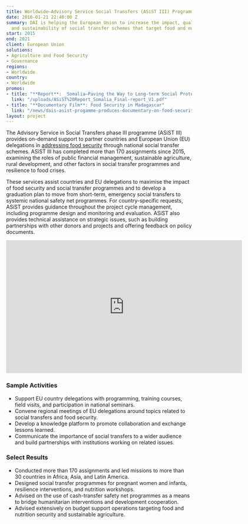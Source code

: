```yaml
---
title: Worldwide—Advisory Service Social Transfers (ASiST III) Programme
date: 2016-01-21 22:40:00 Z
summary: DAI is helping the European Union to increase the impact, quality, coverage,
  and sustainability of social transfer schemes that target food and nutrition security.
start: 2015
end: 2021
client: European Union
solutions:
- Agriculture and Food Security
- Governance
regions:
- Worldwide
country:
- Worldwide
promos:
- title: "**Report**: _Somalia—Paving the Way to Long-term Social Protection_"
  link: "/uploads/ASiST%20Report_Somalia_Final-report_V1.pdf"
- title: "**Documentary Film**: Food Security in Madagascar"
  link: "/news/dais-asist-progamme-produces-documentary-on-food-security-in-madagascar"
layout: project
---
```


The Advisory Service in Social Transfers phase III programme (ASiST III) provides on-demand support to partner countries and European Union (EU) delegations in [addressing food security](https://www.dai.com/news/dais-asist-progamme-produces-documentary-on-food-security-in-madagascar) through national social transfer schemes. ASiST III has completed more than 170 assignments since 2015, examining the roles of public financial management, sustainable agriculture, rural development, and other factors in social transfer programmes and resilience to food crises.

These services assist countries and EU delegations to maximise the impact of food security and social transfer programmes and to develop a graduation plan to move from short-term, emergency social transfers to systemic national safety net programmes. For country-specific requests, ASiST provides guidance throughout the project cycle management, including programme design and monitoring and evaluation. ASiST also provides technical assistance on strategic issues, such as building partnerships with other donors and projects and offering feedback on policy documents.

<iframe src="https://player.vimeo.com/video/264604855" width="640" height="360" frameborder="0" webkitallowfullscreen mozallowfullscreen allowfullscreen></iframe>

### Sample Activities

* Support EU country delegations with programming, training courses, field visits, and participation in national seminars.
* Convene regional meetings of EU delegations around topics related to social transfers and food security.
* Develop a knowledge platform to promote collaboration and exchange lessons learned.
* Communicate the importance of social transfers to a wider audience and build partnerships with institutions working on related issues.

### Select Results

* Conducted more than 170 assignments and led missions to more than 30 countries in Africa, Asia, and Latin America.
* Designed social transfer programmes for pregnant women and infants, resilience interventions, and nutrition workshops.
* Advised on the use of cash-transfer safety net programmes as a means to bridge humanitarian interventions and development cooperation.
* Advised extensively on budget support operations targeting food and nutrition security and sustainable agriculture.